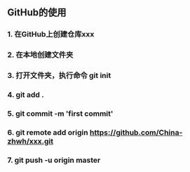 ## GitHub的使用
### 1. 在GitHub上创建仓库xxx
### 2. 在本地创建文件夹
### 3. 打开文件夹，执行命令 git init
### 4. git add .
### 5. git commit -m 'first commit'
### 6. git remote add origin https://github.com/China-zhwh/xxx.git
### 7. git push -u origin master


